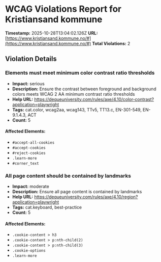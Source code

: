 # WCAG Violations Report for Kristiansand kommune

**Timestamp:** 2025-10-28T13:04:02.126Z
**URL:** [https://www.kristiansand.kommune.no/#](https://www.kristiansand.kommune.no/#)
**Total Violations:** 2

## Violation Details

### Elements must meet minimum color contrast ratio thresholds

- **Impact:** serious
- **Description:** Ensure the contrast between foreground and background colors meets WCAG 2 AA minimum contrast ratio thresholds
- **Help URL:** https://dequeuniversity.com/rules/axe/4.10/color-contrast?application=playwright
- **Tags:** cat.color, wcag2aa, wcag143, TTv5, TT13.c, EN-301-549, EN-9.1.4.3, ACT
- **Count:** 5

#### Affected Elements:

- `#accept-all-cookies`
- `#accept-cookies`
- `#reject-cookies`
- `.learn-more`
- `#corner_text`

### All page content should be contained by landmarks

- **Impact:** moderate
- **Description:** Ensure all page content is contained by landmarks
- **Help URL:** https://dequeuniversity.com/rules/axe/4.10/region?application=playwright
- **Tags:** cat.keyboard, best-practice
- **Count:** 5

#### Affected Elements:

- `.cookie-content > h3`
- `.cookie-content > p:nth-child(2)`
- `.cookie-content > p:nth-child(3)`
- `.cookie-options`
- `.learn-more`

